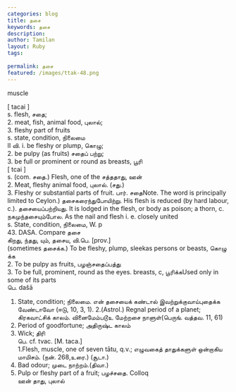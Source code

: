 ```yaml
---
categories: blog
title: தசை
keywords: தசை
description: 
author: Tamilan
layout: Ruby
tags: 
 
permalink: தசை
featured: /images/ttak-48.png
---
```

  
muscle  
  
[ tacai ]  
s. flesh, சதை;  
2. meat, fish, animal food, புலால்;  
3. fleshy part of fruits  
s. state, condition, நிலைமை  
II வி. i. be fleshy or plump, கொழு;  
2. be pulpy (as fruits) சதைப் பற்று;  
3. be full or prominent or round as breasts, பூரி  
[ tcai ]  
s. (com. சதை.) Flesh, one of the சத்ததாது, ஊன்  
2. Meat, fleshy animal food, புலால். (சது.)  
3. Fleshy or substantial parts of fruit. பார். சதைNote. The word is principally limited to Ceylon.) தசைகரைந்துபோயிற்று. His flesh is reduced (by hard labour, c.). தசையைப்பற்றியது. It is lodged in the flesh, or body as poison; a thorn, c. நகமுந்தசையும்போல. As the nail and flesh i. e. closely united  
s. State, condition, நிலைமை, W. p  
43. DASA. Compare தசை  
கிறது, ந்தது, யும், தசைய, வி.பெ. [prov.]  
(sometimes தசைக்க.) To be fleshy, plump, sleekas persons or beasts, கொழு க்க  
2. To be pulpy as fruits, பழஞ்சதைப்பத்து  
3. To be full, prominent, round as the eyes. breasts, c, பூரிக்கUsed only in some of its parts  
பெ. dašā  
1. State, condition; நிலைமை. என் தசையைக் கண்டால் இவற்றுக்குவாய்புதைக்க வேண்டாவோ (ஈடு, 10, 3, 1). 2.(Astrol.) Regnal period of a planet; கிரகவாட்சிக் காலம். வினைமேம்படூஉ மேற்றசை நாளுள்(பெருங். வத்தவ. 11, 61)  
3. Period of goodfortune; அதிருஷ்ட காலம்  
4. Wick; திரி  
பெ. cf. tvac. [M. taca.]  
1.Flesh, muscle, one of seven tātu, q.v.; எழுவகைத் தாதுக்களுள் ஒன்றாகிய மாமிசம். (நன். 268,உரை.) (சூடா.)  
2. Bad odour; முடை நாற்றம்.(திவா.)  
3. Pulp or fleshy part of a fruit; பழச்சதை. Colloq  
ஊன் தாது, புலால்